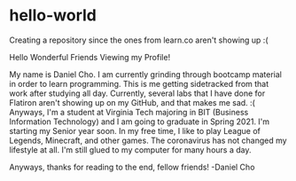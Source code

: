 # hello-world
Creating a repository since the ones from learn.co aren't showing up :(

Hello Wonderful Friends Viewing my Profile!

My name is Daniel Cho. I am currently grinding through bootcamp material in order to learn programming. This is me getting sidetracked from that work after studying all day. Currently, several labs that I have done for Flatiron aren't showing up on my GitHub, and that makes me sad. :( Anyways, I'm a student at Virginia Tech majoring in BIT (Business Information Technology) and I am going to graduate in Spring 2021. I'm starting my Senior year soon. In my free time, I like to play League of Legends, Minecraft, and other games. The coronavirus has not changed my lifestyle at all. I'm still glued to my computer for many hours a day.

Anyways, thanks for reading to the end, fellow friends!
-Daniel Cho
